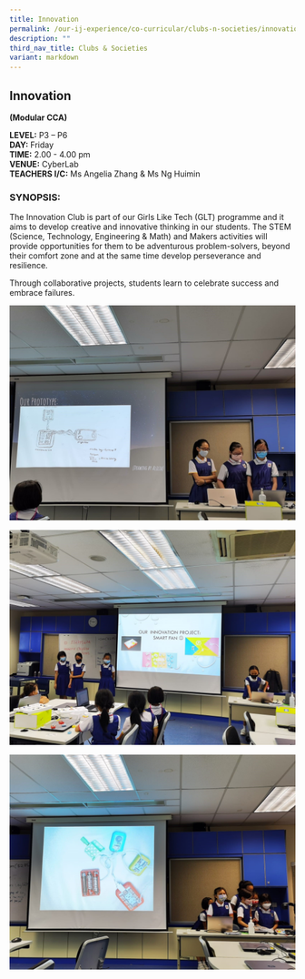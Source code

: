 ```yaml
---
title: Innovation
permalink: /our-ij-experience/co-curricular/clubs-n-societies/innovation/
description: ""
third_nav_title: Clubs & Societies
variant: markdown
---
```

## Innovation

**(Modular CCA)**

  

**LEVEL:**&nbsp;P3 – P6<br>
**DAY:**&nbsp;Friday<br>
**TIME:**&nbsp;2.00 - 4.00 pm<br>
**VENUE:**&nbsp;CyberLab<br>
**TEACHERS I/C:**&nbsp;Ms Angelia Zhang &amp; Ms Ng Huimin

### SYNOPSIS:

The Innovation Club is part of our Girls Like Tech (GLT) programme and it aims to develop creative and innovative thinking in our students. The STEM (Science, Technology, Engineering &amp; Math) and Makers activities will provide opportunities for them to be adventurous problem-solvers, beyond their comfort zone and at the same time develop perseverance and resilience.

Through collaborative projects, students learn to celebrate success and embrace failures.


![](/images/Co%20Curricular/Innovation_1.jpg)

![](/images/Co%20Curricular/Innovation_2.jpg)

![](/images/Co%20Curricular/Innovation_3.jpg)